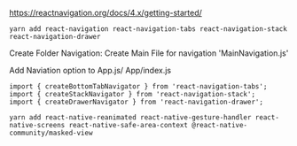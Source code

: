 


https://reactnavigation.org/docs/4.x/getting-started/

```
yarn add react-navigation react-navigation-tabs react-navigation-stack react-navigation-drawer

```
Create Folder Navigation:
Create Main File for navigation 'MainNavigation.js'

Add Naviation option to App.js/ App/index.js

```
import { createBottomTabNavigator } from 'react-navigation-tabs';
import { createStackNavigator } from 'react-navigation-stack';
import { createDrawerNavigator } from 'react-navigation-drawer';

```

```
yarn add react-native-reanimated react-native-gesture-handler react-native-screens react-native-safe-area-context @react-native-community/masked-view
```






